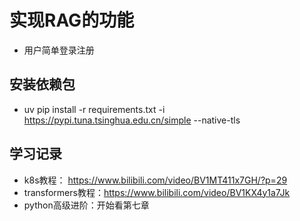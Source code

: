 # 实现RAG的功能

- 用户简单登录注册

## 安装依赖包

- uv pip install -r requirements.txt -i https://pypi.tuna.tsinghua.edu.cn/simple --native-tls

## 学习记录

- k8s教程： https://www.bilibili.com/video/BV1MT411x7GH/?p=29
- transformers教程：https://www.bilibili.com/video/BV1KX4y1a7Jk
- python高级进阶：开始看第七章